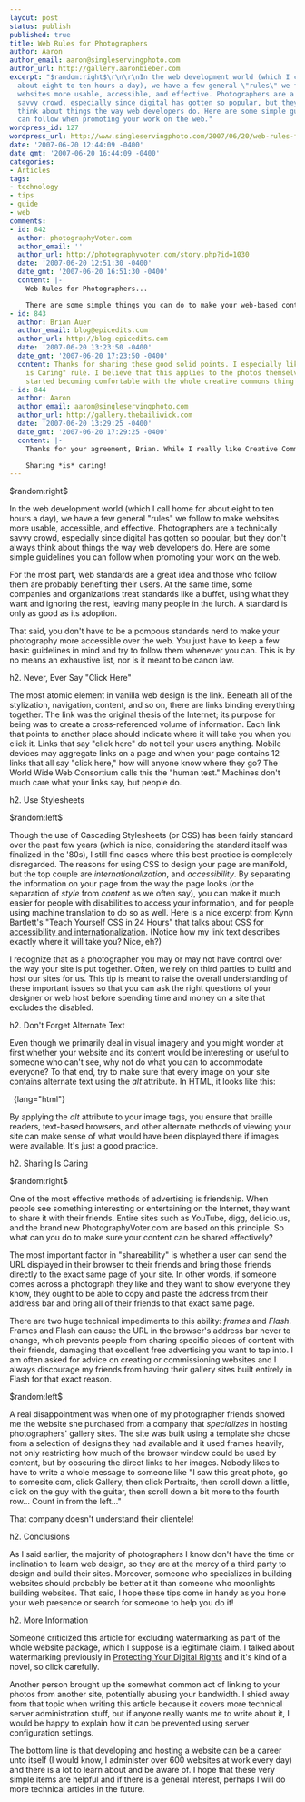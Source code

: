 ```yaml
---
layout: post
status: publish
published: true
title: Web Rules for Photographers
author: Aaron
author_email: aaron@singleservingphoto.com
author_url: http://gallery.aaronbieber.com
excerpt: "$random:right$\r\n\r\nIn the web development world (which I call home for
  about eight to ten hours a day), we have a few general \"rules\" we follow to make
  websites more usable, accessible, and effective. Photographers are a technically
  savvy crowd, especially since digital has gotten so popular, but they don't always
  think about things the way web developers do. Here are some simple guidelines you
  can follow when promoting your work on the web."
wordpress_id: 127
wordpress_url: http://www.singleservingphoto.com/2007/06/20/web-rules-for-photographers/
date: '2007-06-20 12:44:09 -0400'
date_gmt: '2007-06-20 16:44:09 -0400'
categories:
- Articles
tags:
- technology
- tips
- guide
- web
comments:
- id: 842
  author: photographyVoter.com
  author_email: ''
  author_url: http://photographyvoter.com/story.php?id=1030
  date: '2007-06-20 12:51:30 -0400'
  date_gmt: '2007-06-20 16:51:30 -0400'
  content: |-
    Web Rules for Photographers...

    There are some simple things you can do to make your web-based content more accessible and drive traffic to your site....
- id: 843
  author: Brian Auer
  author_email: blog@epicedits.com
  author_url: http://blog.epicedits.com
  date: '2007-06-20 13:23:50 -0400'
  date_gmt: '2007-06-20 17:23:50 -0400'
  content: Thanks for sharing these good solid points. I especially like the "Sharing
    is Caring" rule. I believe that this applies to the photos themselves too -- I've
    started becoming comfortable with the whole creative commons thing lately.
- id: 844
  author: Aaron
  author_email: aaron@singleservingphoto.com
  author_url: http://gallery.thebailiwick.com
  date: '2007-06-20 13:29:25 -0400'
  date_gmt: '2007-06-20 17:29:25 -0400'
  content: |-
    Thanks for your agreement, Brian. While I really like Creative Commons and support their work in many ways, I would hesitate to release a great deal of my work under their licenses for purely selfish reasons. That said, I have released one or two of my more documentary photos for use on Wikipedia (which requires all of their media to be CC licensed or public domain), which helps to promote my work and benefits the online community at the same time.

    Sharing *is* caring!
---
```

\$random:right\$

In the web development world (which I call home for about eight to ten
hours a day), we have a few general "rules" we follow to make websites
more usable, accessible, and effective. Photographers are a technically
savvy crowd, especially since digital has gotten so popular, but they
don't always think about things the way web developers do. Here are some
simple guidelines you can follow when promoting your work on the
web.<span id="more"></span><span id="more-127"></span>

For the most part, web standards are a great idea and those who follow
them are probably benefiting their users. At the same time, some
companies and organizations treat standards like a buffet, using what
they want and ignoring the rest, leaving many people in the lurch. A
standard is only as good as its adoption.

That said, you don't have to be a pompous standards nerd to make your
photography more accessible over the web. You just have to keep a few
basic guidelines in mind and try to follow them whenever you can. This
is by no means an exhaustive list, nor is it meant to be canon law.

h2. Never, Ever Say "Click Here"

The most atomic element in vanilla web design is the link. Beneath all
of the stylization, navigation, content, and so on, there are links
binding everything together. The link was the original thesis of the
Internet; its purpose for being was to create a cross-referenced volume
of information. Each link that points to another place should indicate
where it will take you when you click it. Links that say "click here" do
not tell your users anything. Mobile devices may aggregate links on a
page and when your page contains 12 links that all say "click here," how
will anyone know where they go? The World Wide Web Consortium calls this
the "human test." Machines don't much care what your links say, but
people do.

h2. Use Stylesheets

\$random:left\$

Though the use of Cascading Stylesheets (or CSS) has been fairly
standard over the past few years (which is nice, considering the
standard itself was finalized in the '80s), I still find cases where
this best practice is completely disregarded. The reasons for using CSS
to design your page are manifold, but the top couple are
_internationalization_, and _accessibility_. By separating the
information on your page from the way the page looks (or the separation
of _style_ from _content_ as we often say), you can make it much
easier for people with disabilities to access your information, and for
people using machine translation to do so as well. Here is a nice
excerpt from Kynn Bartlett's "Teach Yourself CSS in 24 Hours" that talks
about [CSS for accessibility and
internationalization](http://www.icdri.org/Kynn/chapter21.html). (Notice
how my link text describes exactly where it will take you? Nice, eh?)

I recognize that as a photographer you may or may not have control over
the way your site is put together. Often, we rely on third parties to
build and host our sites for us. This tip is meant to raise the overall
understanding of these important issues so that you can ask the right
questions of your designer or web host before spending time and money on
a site that excludes the disabled.

h2. Don't Forget Alternate Text

Even though we primarily deal in visual imagery and you might wonder at
first whether your website and its content would be interesting or
useful to someone who can't see, why not do what you can to accommodate
everyone? To that end, try to make sure that every image on your site
contains alternate text using the _alt_ attribute. In HTML, it looks
like this:

` `{lang="html"}

By applying the _alt_ attribute to your image tags, you ensure that
braille readers, text-based browsers, and other alternate methods of
viewing your site can make sense of what would have been displayed there
if images were available. It's just a good practice.

h2. Sharing Is Caring

\$random:right\$

One of the most effective methods of advertising is friendship. When
people see something interesting or entertaining on the Internet, they
want to share it with their friends. Entire sites such as YouTube, digg,
del.icio.us, and the brand new PhotographyVoter.com are based on this
principle. So what can you do to make sure your content can be shared
effectively?

The most important factor in "shareability" is whether a user can send
the URL displayed in their browser to their friends and bring those
friends directly to the exact same page of your site. In other words, if
someone comes across a photograph they like and they want to show
everyone they know, they ought to be able to copy and paste the address
from their address bar and bring all of their friends to that exact same
page.

There are two huge technical impediments to this ability: _frames_ and
_Flash_. Frames and Flash can cause the URL in the browser's address
bar never to change, which prevents people from sharing specific pieces
of content with their friends, damaging that excellent free advertising
you want to tap into. I am often asked for advice on creating or
commissioning websites and I always discourage my friends from having
their gallery sites built entirely in Flash for that exact reason.

\$random:left\$

A real disappointment was when one of my photographer friends showed me
the website she purchased from a company that _specializes_ in hosting
photographers' gallery sites. The site was built using a template she
chose from a selection of designs they had available and it used frames
heavily, not only restricting how much of the browser window could be
used by content, but by obscuring the direct links to her images. Nobody
likes to have to write a whole message to someone like "I saw this great
photo, go to somesite.com, click Gallery, then click Portraits, then
scroll down a little, click on the guy with the guitar, then scroll down
a bit more to the fourth row... Count in from the left..."

That company doesn't understand their clientele!

h2. Conclusions

As I said earlier, the majority of photographers I know don't have the
time or inclination to learn web design, so they are at the mercy of a
third party to design and build their sites. Moreover, someone who
specializes in building websites should probably be better at it than
someone who moonlights building websites. That said, I hope these tips
come in handy as you hone your web presence or search for someone to
help you do it!

h2. More Information

Someone criticized this article for excluding watermarking as part of
the whole website package, which I suppose is a legitimate claim. I
talked about watermarking previously in [Protecting Your Digital
Rights](http://www.singleservingphoto.com/2007/04/11/protecting-your-digital-rights/,)
and it's kind of a novel, so click carefully.

Another person brought up the somewhat common act of linking to your
photos from another site, potentially abusing your bandwidth. I shied
away from that topic when writing this article because it covers more
technical server administration stuff, but if anyone really wants me to
write about it, I would be happy to explain how it can be prevented
using server configuration settings.

The bottom line is that developing and hosting a website can be a career
unto itself (I would know, I administer over 600 websites at work every
day) and there is a lot to learn about and be aware of. I hope that
these very simple items are helpful and if there is a general interest,
perhaps I will do more technical articles in the future.
